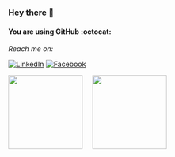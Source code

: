 ### Hey there 👋
#### You are using GitHub :octocat:

<!-- <a href="https://hits.seeyoufarm.com"><img src="https://hits.seeyoufarm.com/api/count/incr/badge.svg?url=https%3A%2F%2Fgithub.com%2FShalikaAshan01&count_bg=%2340C463&title_bg=%23555555&icon=github.svg&icon_color=%23E7E7E7&title=Hits&edge_flat=true"/></a> -->

<!--
**ShalikaAshan01/ShalikaAshan01** is a ✨ _special_ ✨ repository because its `README.md` (this file) appears on your GitHub profile.

Here are some ideas to get you started:

- 🔭 I’m currently working on ...
- 🌱 I’m currently learning ...
- 👯 I’m looking to collaborate on ...
- 🤔 I’m looking for help with ...
- 💬 Ask me about ...
- 📫 How to reach me: ...
- 😄 Pronouns: ...
- ⚡ Fun fact: ...
-->

<p align="left">
<i>Reach me on:</i><br>

<a href="www.linkedin.com/in/shalika-ashan-a37949147" target="_blank"><img src="https://img.shields.io/badge/LinkedIn-%230077B5.svg?&style=flat-square&logo=linkedin&logoColor=white" alt="LinkedIn"></a>
<a href="https://www.facebook.com/shalika.ashan.5" target="_blank"><img src="https://img.shields.io/badge/Facebook-%231877F2.svg?&style=flat-square&logo=facebook&logoColor=white" alt="Facebook"></a>
<!--<a href="https://twitter.com/shalikaashan01" target="_blank"><img src="https://img.shields.io/badge/Twitter-%231da1f2.svg?&style=flat-square&logo=twitter&logoColor=white" alt="Twitter"></a>-->
</p>

<img height="150" src="https://github-readme-stats.vercel.app/api?username=ShalikaAshan01&show_icons=true&theme=radical" /><img height="150" hspace="20" src="https://github-readme-stats.vercel.app/api/top-langs/?username=ShalikaAshan01&layout=compact&theme=radical" />
